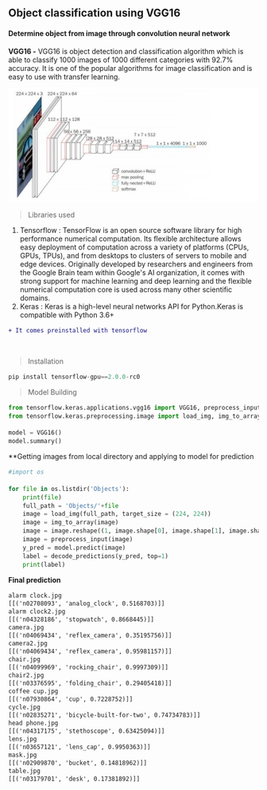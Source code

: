 ## Object classification using VGG16
#### Determine object from image through convolution neural network

**VGG16 -** VGG16 is object detection and classification algorithm which is able to classify 1000 images of 1000 different categories with 92.7% accuracy. It is one of the popular algorithms for image classification and is easy to use with transfer learning.

![VGG16](https://github.com/Abhishek-k-git/Object_classification/blob/main/images/VGG16.jpg)
     
> Libraries used

 1. Tensorflow : TensorFlow is an open source software library for high performance numerical computation. Its flexible architecture allows easy deployment of computation across a variety of platforms (CPUs, GPUs, TPUs), and from desktops to clusters of servers to mobile and edge devices.
 Originally developed by researchers and engineers from the Google Brain team within Google's AI organization, it comes with strong support for     machine learning and deep learning and the flexible numerical computation core is used across many other scientific domains.
 2. Keras : Keras is a high-level neural networks API for Python.Keras is compatible with Python 3.6+
 
```diff
+ It comes preinstalled with tensorflow
```
<br>

> Installation

 ```python
 pip install tensorflow-gpu==2.0.0-rc0
 ```

> Model Building
```python
from tensorflow.keras.applications.vgg16 import VGG16, preprocess_input, decode_predictions
from tensorflow.keras.preprocessing.image import load_img, img_to_array

model = VGG16()
model.summary()
```

**Getting images from local directory and applying to model for prediction
```python
#import os

for file in os.listdir('Objects'):
    print(file)
    full_path = 'Objects/'+file
    image = load_img(full_path, target_size = (224, 224))
    image = img_to_array(image)
    image = image.reshape((1, image.shape[0], image.shape[1], image.shape[2]))
    image = preprocess_input(image)
    y_pred = model.predict(image)
    label = decode_predictions(y_pred, top=1)
    print(label)
```

**Final prediction**
```
alarm clock.jpg
[[('n02708093', 'analog_clock', 0.5168703)]]
alarm clock2.jpg
[[('n04328186', 'stopwatch', 0.8668445)]]
camera.jpg
[[('n04069434', 'reflex_camera', 0.35195756)]]
camera2.jpg
[[('n04069434', 'reflex_camera', 0.95981157)]]
chair.jpg
[[('n04099969', 'rocking_chair', 0.9997309)]]
chair2.jpg
[[('n03376595', 'folding_chair', 0.29405418)]]
coffee cup.jpg
[[('n07930864', 'cup', 0.7228752)]]
cycle.jpg
[[('n02835271', 'bicycle-built-for-two', 0.74734783)]]
head phone.jpg
[[('n04317175', 'stethoscope', 0.63425094)]]
lens.jpg
[[('n03657121', 'lens_cap', 0.9950363)]]
mask.jpg
[[('n02909870', 'bucket', 0.14818962)]]
table.jpg
[[('n03179701', 'desk', 0.17381892)]]
```
